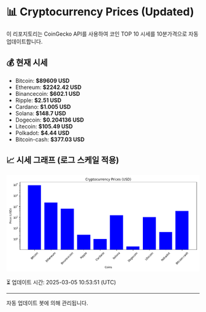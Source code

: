 
# 📊 Cryptocurrency Prices (Updated)

이 리포지토리는 CoinGecko API를 사용하여 코인 TOP 10 시세를 10분가격으로 자동 업데이트합니다.

## 💰 현재 시세
- Bitcoin: **$89609 USD**
- Ethereum: **$2242.42 USD**
- Binancecoin: **$602.1 USD**
- Ripple: **$2.51 USD**
- Cardano: **$1.005 USD**
- Solana: **$148.7 USD**
- Dogecoin: **$0.204136 USD**
- Litecoin: **$105.49 USD**
- Polkadot: **$4.44 USD**
- Bitcoin-cash: **$377.03 USD**

## 📈 시세 그래프 (로그 스케일 적용)
![Crypto Prices](crypto_prices.png)

⏳ 업데이트 시간: 2025-03-05 10:53:51 (UTC)

---
자동 업데이트 봇에 의해 관리됩니다.
